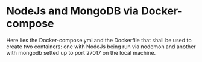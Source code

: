 # NodeJs and MongoDB via Docker-compose

Here lies the Docker-compose.yml and the Dockerfile that shall be used to create
two containers: one with NodeJs being run via nodemon and another with mongodb
setted up to port 27017 on the local machine. 